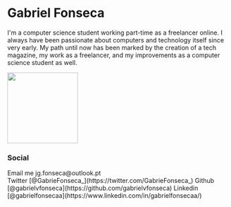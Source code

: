 
# Gabriel Fonseca

I'm a computer science student working part-time as a freelancer online.
I always have been passionate about computers and technology itself since very early. My path until now has been marked by the creation of a tech magazine, my work as a freelancer, and my improvements as a computer science student as well.

<div>
  <img height="160em" src="https://github-readme-stats.vercel.app/api?username=gabrielvfonseca&show_icons=true&theme=dark&include_all_commits=true&count_private=true"/>
</div>
  
### Social
<div>
  <span>Email me jg.fonseca@outlook.pt</span>
  <br>
  <span>Twitter [@GabrieFonseca_](https://twitter.com/GabrieFonseca_)</span>
  <span>Github [@gabrielvfonseca](https://github.com/gabrielvfonseca)</span>
  <span>Linkedin [@gabrielfonsecaa](https://www.linkedin.com/in/gabrielfonsecaa/)</span>
</div>

